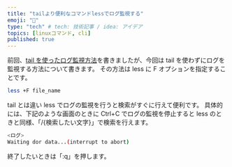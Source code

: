 ```yaml
---
title: "tailより便利なコマンドlessでログ監視する"
emoji: "👀"
type: "tech" # tech: 技術記事 / idea: アイデア
topics: [linuxコマンド, cli]
published: true
---
```


前回、[tail を使ったログ監視方法](https://zenn.dev/mo_ri_regen/articles/linux-tail-log-search)を書きましたが、今回は tail を使わずにログを監視する方法について書きます。
その方法は less に F オプションを指定することです。

```bash
less +F file_name
```

tail とは違い less でログの監視を行うと検索がすぐに行えて便利です。
具体的には、下記のような画面のときに Ctrl+C でログの監視を停止すると less のときと同様、「/{検索したい文字}」で検索を行えます。

```bash
<ログ>
Waiting dor data...(interrupt to abort)
```

終了したいときは「:q」を押します。
